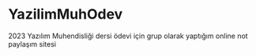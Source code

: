 # YazilimMuhOdev
2023 Yazılım Muhendisliği dersi ödevi için grup olarak yaptığım online not paylaşım sitesi
